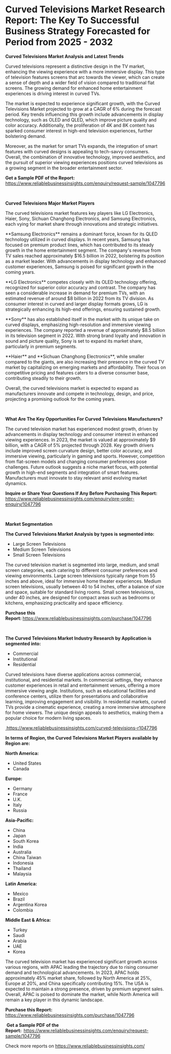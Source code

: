 <p><h1>Curved Televisions Market Research Report: The Key To Successful Business Strategy Forecasted for Period from 2025 - 2032</h1></p><p><strong>Curved Televisions Market Analysis and Latest Trends</strong></p>
<p><p>Curved televisions represent a distinctive design in the TV market, enhancing the viewing experience with a more immersive display. This type of television features screens that arc towards the viewer, which can create a sense of depth and a wider field of vision compared to traditional flat screens. The growing demand for enhanced home entertainment experiences is driving interest in curved TVs. </p><p>The market is expected to experience significant growth, with the Curved Televisions Market projected to grow at a CAGR of 6% during the forecast period. Key trends influencing this growth include advancements in display technology, such as OLED and QLED, which improve picture quality and color accuracy. Additionally, the proliferation of 4K and 8K content has sparked consumer interest in high-end television experiences, further bolstering demand. </p><p>Moreover, as the market for smart TVs expands, the integration of smart features with curved designs is appealing to tech-savvy consumers. Overall, the combination of innovative technology, improved aesthetics, and the pursuit of superior viewing experiences positions curved televisions as a growing segment in the broader entertainment sector.</p></p>
<p><strong>Get a Sample PDF of the Report:&nbsp;</strong> <a href="https://www.reliablebusinessinsights.com/enquiry/request-sample/1047796?utm_campaign=3183&utm_medium=2&utm_source=Github&utm_content=ia&utm_term=07032025&utm_id=curved-televisions">https://www.reliablebusinessinsights.com/enquiry/request-sample/1047796</a></p>
<p>&nbsp;</p>
<p><strong>Curved Televisions Major Market Players</strong></p>
<p><p>The curved televisions market features key players like LG Electronics, Haier, Sony, Sichuan Changhong Electronics, and Samsung Electronics, each vying for market share through innovations and strategic initiatives.</p><p>**Samsung Electronics** remains a dominant force, known for its QLED technology utilized in curved displays. In recent years, Samsung has focused on premium product lines, which has contributed to its steady growth in the home entertainment segment. The company's revenue from TV sales reached approximately $16.5 billion in 2022, bolstering its position as a market leader. With advancements in display technology and enhanced customer experiences, Samsung is poised for significant growth in the coming years.</p><p>**LG Electronics** competes closely with its OLED technology offering, recognized for superior color accuracy and contrast. The company has seen a considerable increase in demand for premium TVs, with an estimated revenue of around $8 billion in 2022 from its TV division. As consumer interest in curved and larger display formats grows, LG is strategically enhancing its high-end offerings, ensuring sustained growth.</p><p>**Sony** has also established itself in the market with its unique take on curved displays, emphasizing high-resolution and immersive viewing experiences. The company reported a revenue of approximately $8.5 billion in its television segment in 2022. With strong brand loyalty and innovation in sound and picture quality, Sony is set to expand its market share, particularly in premium segments.</p><p>**Haier** and **Sichuan Changhong Electronics**, while smaller compared to the giants, are also increasing their presence in the curved TV market by capitalizing on emerging markets and affordability. Their focus on competitive pricing and features caters to a diverse consumer base, contributing steadily to their growth.</p><p>Overall, the curved televisions market is expected to expand as manufacturers innovate and compete in technology, design, and price, projecting a promising outlook for the coming years.</p></p>
<p>&nbsp;</p>
<p><strong>What Are The Key Opportunities For Curved Televisions Manufacturers?</strong></p>
<p><p>The curved television market has experienced modest growth, driven by advancements in display technology and consumer interest in enhanced viewing experiences. In 2023, the market is valued at approximately $9 billion, with a CAGR of 5% projected through 2028. Key growth drivers include improved screen curvature design, better color accuracy, and immersive viewing, particularly in gaming and sports. However, competition from flat-screen models and changing consumer preferences pose challenges. Future outlook suggests a niche market focus, with potential growth in high-end segments and integration of smart features. Manufacturers must innovate to stay relevant amid evolving market dynamics.</p></p>
<p><strong>Inquire or Share Your Questions If Any Before Purchasing This Report:</strong> <a href="https://www.reliablebusinessinsights.com/enquiry/pre-order-enquiry/1047796?utm_campaign=3183&utm_medium=2&utm_source=Github&utm_content=ia&utm_term=07032025&utm_id=curved-televisions">https://www.reliablebusinessinsights.com/enquiry/pre-order-enquiry/1047796</a></p>
<p>&nbsp;</p>
<p><strong>Market Segmentation</strong></p>
<p><strong>The Curved Televisions Market Analysis by types is segmented into:</strong></p>
<p><ul><li>Large Screen Televisions</li><li>Medium Screen Televisions</li><li>Small Screen Televisions</li></ul></p>
<p><p>The curved television market is segmented into large, medium, and small screen categories, each catering to different consumer preferences and viewing environments. Large screen televisions typically range from 55 inches and above, ideal for immersive home theater experiences. Medium screen televisions, usually between 40 to 54 inches, offer a balance of size and space, suitable for standard living rooms. Small screen televisions, under 40 inches, are designed for compact areas such as bedrooms or kitchens, emphasizing practicality and space efficiency.</p></p>
<p><strong>Purchase this Report:&nbsp;</strong><a href="https://www.reliablebusinessinsights.com/purchase/1047796?utm_campaign=3183&utm_medium=2&utm_source=Github&utm_content=ia&utm_term=07032025&utm_id=curved-televisions">https://www.reliablebusinessinsights.com/purchase/1047796</a></p>
<p>&nbsp;</p>
<p><strong>The Curved Televisions Market Industry Research by Application is segmented into:</strong></p>
<p><ul><li>Commercial</li><li>Institutional</li><li>Residential</li></ul></p>
<p><p>Curved televisions have diverse applications across commercial, institutional, and residential markets. In commercial settings, they enhance customer experiences in retail and entertainment venues, offering a more immersive viewing angle. Institutions, such as educational facilities and conference centers, utilize them for presentations and collaborative learning, improving engagement and visibility. In residential markets, curved TVs provide a cinematic experience, creating a more immersive atmosphere for home viewers. The unique design appeals to aesthetics, making them a popular choice for modern living spaces.</p></p>
<p><a href="https://www.reliablebusinessinsights.com/curved-televisions-r1047796?utm_campaign=3183&utm_medium=2&utm_source=Github&utm_content=ia&utm_term=07032025&utm_id=curved-televisions">&nbsp;https://www.reliablebusinessinsights.com/curved-televisions-r1047796</a></p>
<p><strong>In terms of Region, the Curved Televisions Market Players available by Region are:</strong></p>
<p>
    <p> <strong> North America: </strong>
        <ul>
            <li>United States</li>
            <li>Canada</li>
        </ul>
        </p> 
    <p> <strong> Europe: </strong>
        <ul>
            <li>Germany</li>
            <li>France</li>
            <li>U.K.</li>
            <li>Italy</li>
            <li>Russia</li>
        </ul>
        </p> 
    <p> <strong> Asia-Pacific: </strong>
        <ul>
            <li>China</li>
            <li>Japan</li>
            <li>South Korea</li>
            <li>India</li>
            <li>Australia</li>
            <li>China Taiwan</li>
            <li>Indonesia</li>
            <li>Thailand</li>
            <li>Malaysia</li>
        </ul>
        </p> 
    <p> <strong> Latin America: </strong>
        <ul>
            <li>Mexico</li>
            <li>Brazil</li>
            <li>Argentina Korea</li>
            <li>Colombia</li>
        </ul>
        </p> 
    <p> <strong> Middle East & Africa: </strong>
        <ul>
            <li>Turkey</li>
            <li>Saudi</li>
            <li>Arabia</li>
            <li>UAE</li>
            <li>Korea</li>
        </ul>
    </p>
    </p>
<p><p>The curved television market has experienced significant growth across various regions, with APAC leading the trajectory due to rising consumer demand and technological advancements. In 2023, APAC holds approximately 45% market share, followed by North America at 25%, Europe at 20%, and China specifically contributing 15%. The USA is expected to maintain a strong presence, driven by premium segment sales. Overall, APAC is poised to dominate the market, while North America will remain a key player in this dynamic landscape.</p></p>
<p><strong>Purchase this Report: </strong><a href="https://www.reliablebusinessinsights.com/purchase/1047796?utm_campaign=3183&utm_medium=2&utm_source=Github&utm_content=ia&utm_term=07032025&utm_id=curved-televisions">https://www.reliablebusinessinsights.com/purchase/1047796</a></p>
<p>&nbsp;<strong>Get a Sample PDF of the Report:&nbsp;&nbsp;</strong><a href="https://www.reliablebusinessinsights.com/enquiry/request-sample/1047796?utm_campaign=3183&utm_medium=2&utm_source=Github&utm_content=ia&utm_term=07032025&utm_id=curved-televisions">https://www.reliablebusinessinsights.com/enquiry/request-sample/1047796</a></p>
<p><strong></strong></p>
<p>Check more reports on <a href="https://www.reliablebusinessinsights.com/?utm_campaign=3183&utm_medium=2&utm_source=Github&utm_content=ia&utm_term=07032025&utm_id=curved-televisions">https://www.reliablebusinessinsights.com/</a></p>